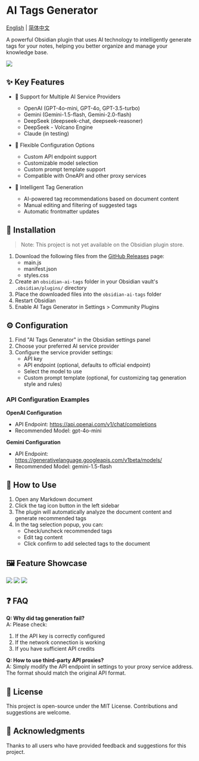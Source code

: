 # AI Tags Generator

[English](README.en.md) | [简体中文](README.md)

A powerful Obsidian plugin that uses AI technology to intelligently generate tags for your notes, helping you better organize and manage your knowledge base.

![](https://github.com/user-attachments/assets/cd11f758-8846-440d-8ff7-dba637cbcaf9)

## ✨ Key Features

- 🤖 Support for Multiple AI Service Providers
  - OpenAI (GPT-4o-mini, GPT-4o, GPT-3.5-turbo)
  - Gemini (Gemini-1.5-flash, Gemini-2.0-flash)
  - DeepSeek (deepseek-chat, deepseek-reasoner)
  - DeepSeek - Volcano Engine
  - Claude (in testing)

- 🔧 Flexible Configuration Options
  - Custom API endpoint support
  - Customizable model selection
  - Custom prompt template support
  - Compatible with OneAPI and other proxy services

- 🎯 Intelligent Tag Generation
  - AI-powered tag recommendations based on document content
  - Manual editing and filtering of suggested tags
  - Automatic frontmatter updates

## 🚀 Installation

> Note: This project is not yet available on the Obsidian plugin store.

1. Download the following files from the [GitHub Releases](https://github.com/dlzmoe/obsidian-ai-tags/releases) page:
   - main.js
   - manifest.json
   - styles.css
2. Create an `obsidian-ai-tags` folder in your Obsidian vault's `.obsidian/plugins/` directory
3. Place the downloaded files into the `obsidian-ai-tags` folder
4. Restart Obsidian
5. Enable AI Tags Generator in Settings > Community Plugins

## ⚙️ Configuration

1. Find "AI Tags Generator" in the Obsidian settings panel
2. Choose your preferred AI service provider
3. Configure the service provider settings:
   - API key
   - API endpoint (optional, defaults to official endpoint)
   - Select the model to use
   - Custom prompt template (optional, for customizing tag generation style and rules)

### API Configuration Examples

**OpenAI Configuration**
- API Endpoint: https://api.openai.com/v1/chat/completions
- Recommended Model: gpt-4o-mini

**Gemini Configuration**
- API Endpoint: https://generativelanguage.googleapis.com/v1beta/models/
- Recommended Model: gemini-1.5-flash

## 📝 How to Use

1. Open any Markdown document
2. Click the tag icon button in the left sidebar
3. The plugin will automatically analyze the document content and generate recommended tags
4. In the tag selection popup, you can:
   - Check/uncheck recommended tags
   - Edit tag content
   - Click confirm to add selected tags to the document

## 🖼️ Feature Showcase

![](https://github.com/user-attachments/assets/571891dd-04cc-44f5-9168-3411133033ab)
![](https://github.com/user-attachments/assets/cd11f758-8846-440d-8ff7-dba637cbcaf9)
![](https://github.com/user-attachments/assets/0bb82f73-b3ab-49c9-b94f-558d6009477c)

## ❓ FAQ

**Q: Why did tag generation fail?**  
A: Please check:
1. If the API key is correctly configured
2. If the network connection is working
3. If you have sufficient API credits

**Q: How to use third-party API proxies?**  
A: Simply modify the API endpoint in settings to your proxy service address. The format should match the original API format.

## 📄 License

This project is open-source under the MIT License. Contributions and suggestions are welcome.

## 🙏 Acknowledgments

Thanks to all users who have provided feedback and suggestions for this project.